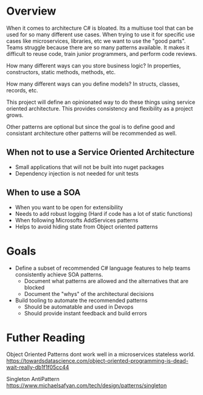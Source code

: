 # Overview
When it comes to architecture C# is bloated. Its a multiuse tool that can be used for so many different use cases.
When trying to use it for specific use cases like microservices, libraries, etc we want to use the "good parts". Teams struggle because
there are so many patterns available. It makes it difficult to reuse code, train junior programmers, and perform code reviews.

How many different ways can you store business logic? In properties, constructors, static methods, methods, etc.

How many different ways can you define models? In structs, classes, records, etc.

This project will define an opinionated way to do these things using service oriented architecture. This provides consistency and flexibility as a project grows.

Other patterns are optional but since the goal is to define good and consistant architecture other patterns will be recommended as well.

## When not to use a Service Oriented Architecture
* Small applications that will not be built into nuget packages
* Dependency injection is not needed for unit tests

## When to use a SOA
* When you want to be open for extensibility
* Needs to add robust logging (Hard if code has a lot of static functions)
* When following Microsofts AddServices patterns
* Helps to avoid hiding state from Object oriented patterns

# Goals
* Define a subset of recommended C# language features to help teams consistently achieve SOA patterns.
  *  Document what patterns are allowed and the alternatives that are blocked
  *  Document the "whys" of the architectural decisions
* Build tooling to automate the recommended patterns
  *  Should be automatable and used in Devops
  *  Should provide instant feedback and build errors

# Futher Reading
Object Oriented Patterns dont work well in a microservices stateless world.
https://towardsdatascience.com/object-oriented-programming-is-dead-wait-really-db1f1f05cc44

Singleton AntiPattern
https://www.michaelsafyan.com/tech/design/patterns/singleton

